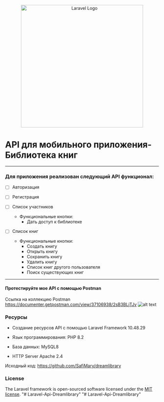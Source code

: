 <p align="center"><a href="https://laravel.com" target="_blank"><img src="https://raw.githubusercontent.com/laravel/art/master/logo-lockup/5%20SVG/2%20CMYK/1%20Full%20Color/laravel-logolockup-cmyk-red.svg" width="400" alt="Laravel Logo"></a></p>

# API для мобильного приложения-Библиотека книг
__________________________________________________________________________
### Для приложения реализован следующий API функционал:
- [ ] Авторизация
- [ ] Регистрация
- [ ] Список участников
  * Функциональные кнопки:
     - Дать доступ к библиотеке
- [ ] Список книг

  * Функциональные кнопки:
     - Создать книгу
     - Открыть книгу
     - Сохранить книгу
     - Удалить книгу
     - Список книг другого пользователя
     - Поиск существующих книг
__________________________________________________________________________

#### Протестируйте мое API с помощью Postman
 Ссылка на коллекцию Postman
https://documenter.getpostman.com/view/37106938/2sB3BLjTJv
 ![alt text](<Снимок экрана 2025-08-23 015613.png>)

### Ресурсы



* Создание ресурсов API с помощью Laravel Framework 10.48.29

* Язык программирования: PHP 8.2

* База данных: MySQL8

* HTTP Server Apache 2.4



Исходный код: https://github.com/SafiMary/dreamlibrary



### License

The Laravel framework is open-sourced software licensed under the [MIT license](https://opensource.org/licenses/MIT).
"# Laravel-Api-Dreamlibrary" 
"# Laravel-Api-Dreamlibrary" 
